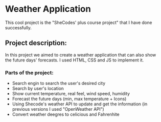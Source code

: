 # Weather Application

This cool project is the "SheCodes' plus course project" that I have done successfully.

## Project description:
In this project we aimed to create a weather application that can also show the future days' forecasts.
I used HTML, CSS and JS to implement it.

### Parts of the project:
- Search engin to search the user's desired city
- Search by user's location
- Show current temperature, real feel, wind speed, humidity
- Forecast the future days (min, max temperature + Icons)
- Using Shecode's weather API to update and get the information (in previous versions I used "OpenWeather API")
- Convert weather deegres to celicious and Fahrenhite
